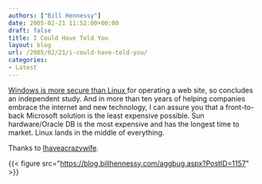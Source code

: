 ```yaml
---
authors: ["Bill Hennessy"]
date: 2005-02-21 11:52:00+00:00
draft: false
title: I Could Have Told You
layout: blog
url: /2005/02/21/i-could-have-told-you/
categories:
- Latest
---
```


[Windows is more secure than Linux ](https://seattletimes.nwsource.com/html/businesstechnology/2002182315_security17.html)for operating a web site, so concludes an independent study. And in more than ten years of helping companies embrace the internet and new technology, I can assure you that a front-to-back Microsoft solution is the least expensive possible. Sun hardware/Oracle DB is the most expensive and has the longest time to market. Linux lands in the middle of everything.




Thanks to [Ihaveacrazywife](https://ihaveacrazywife.com/index.php/weblog/why_windows_is_better_than_linux/).




{{< figure src="https://blog.billhennessy.com/aggbug.aspx?PostID=1157" >}}

